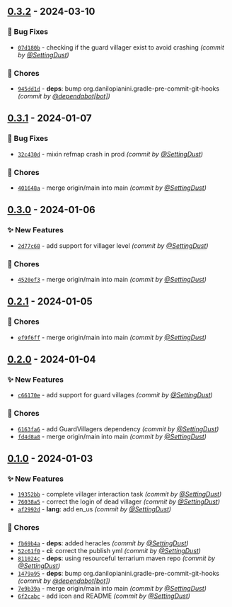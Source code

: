 
## [0.3.2] - 2024-03-10
### :bug: Bug Fixes
- [`07d180b`](https://github.com/SettingDust/HeraclesForVillagers/commit/07d180b3d0434c262e894054a1a44d947891ad5d) - checking if the guard villager exist to avoid crashing *(commit by [@SettingDust](https://github.com/SettingDust))*

### :wrench: Chores
- [`945dd1d`](https://github.com/SettingDust/HeraclesForVillagers/commit/945dd1d77a8b6f840b0f07f1a4265f38aa6ae71d) - **deps**: bump org.danilopianini.gradle-pre-commit-git-hooks *(commit by [@dependabot[bot]](https://github.com/apps/dependabot))*


## [0.3.1] - 2024-01-07
### :bug: Bug Fixes
- [`32c430d`](https://github.com/SettingDust/HeraclesForVillagers/commit/32c430dffdbc31eadb6ba3a2259e2987d7c5eea2) - mixin refmap crash in prod *(commit by [@SettingDust](https://github.com/SettingDust))*

### :wrench: Chores
- [`401648a`](https://github.com/SettingDust/HeraclesForVillagers/commit/401648a478d3b4a3868c8605f692520523ecad11) - merge origin/main into main *(commit by [@SettingDust](https://github.com/SettingDust))*


## [0.3.0] - 2024-01-06
### :sparkles: New Features
- [`2d77c68`](https://github.com/SettingDust/HeraclesForVillagers/commit/2d77c68f0a4162c8546fe8ba0c842b96412cb134) - add support for villager level *(commit by [@SettingDust](https://github.com/SettingDust))*

### :wrench: Chores
- [`4520ef3`](https://github.com/SettingDust/HeraclesForVillagers/commit/4520ef38ccc4602f8810b4fb5e467b1867e77b87) - merge origin/main into main *(commit by [@SettingDust](https://github.com/SettingDust))*


## [0.2.1] - 2024-01-05
### :wrench: Chores
- [`ef9f6ff`](https://github.com/SettingDust/HeraclesForVillagers/commit/ef9f6ff41f98780fc35a1bbb3cdc1b6cf099ac1d) - merge origin/main into main *(commit by [@SettingDust](https://github.com/SettingDust))*


## [0.2.0] - 2024-01-04
### :sparkles: New Features
- [`c66170e`](https://github.com/SettingDust/HeraclesForVillagers/commit/c66170e372a844c525742e0b09b393d0b8325a51) - add support for guard villages *(commit by [@SettingDust](https://github.com/SettingDust))*

### :wrench: Chores
- [`6163fa6`](https://github.com/SettingDust/HeraclesForVillagers/commit/6163fa6c62faba9e3f59f7fa1fbb9351ae9427aa) - add GuardVillagers dependency *(commit by [@SettingDust](https://github.com/SettingDust))*
- [`fd4d8a8`](https://github.com/SettingDust/HeraclesForVillagers/commit/fd4d8a8c1fabf39140e4a3afdb2ded0584596229) - merge origin/main into main *(commit by [@SettingDust](https://github.com/SettingDust))*


## [0.1.0] - 2024-01-03
### :sparkles: New Features
- [`19352bb`](https://github.com/SettingDust/HeraclesForVillagers/commit/19352bb79969226ebe0f877d6820eabce342cd29) - complete villager interaction task *(commit by [@SettingDust](https://github.com/SettingDust))*
- [`76038a5`](https://github.com/SettingDust/HeraclesForVillagers/commit/76038a562749bdd4ce5d2b45507573b80b9fbc2e) - correct the login of dead villager *(commit by [@SettingDust](https://github.com/SettingDust))*
- [`af2992d`](https://github.com/SettingDust/HeraclesForVillagers/commit/af2992d317c91297d979a20e49bdbf7c449e52a0) - **lang**: add en_us *(commit by [@SettingDust](https://github.com/SettingDust))*

### :wrench: Chores
- [`fb69b4a`](https://github.com/SettingDust/HeraclesForVillagers/commit/fb69b4a63b13fc93e7893a595cfd1e3afb8fb95b) - **deps**: added heracles *(commit by [@SettingDust](https://github.com/SettingDust))*
- [`52c61f0`](https://github.com/SettingDust/HeraclesForVillagers/commit/52c61f010482934f76e7d02677727bdb071152ef) - **ci**: correct the publish yml *(commit by [@SettingDust](https://github.com/SettingDust))*
- [`811024c`](https://github.com/SettingDust/HeraclesForVillagers/commit/811024c55508caa776b3bc3a7a4647dd199c8099) - **deps**: using resourceful terrarium maven repo *(commit by [@SettingDust](https://github.com/SettingDust))*
- [`1479a95`](https://github.com/SettingDust/HeraclesForVillagers/commit/1479a95bd179e89a989208fcef0e0e90ffd748f8) - **deps**: bump org.danilopianini.gradle-pre-commit-git-hooks *(commit by [@dependabot[bot]](https://github.com/apps/dependabot))*
- [`7e9b39a`](https://github.com/SettingDust/HeraclesForVillagers/commit/7e9b39a3be4c6d60adf7e2ca890543a1abe1499e) - merge origin/main into main *(commit by [@SettingDust](https://github.com/SettingDust))*
- [`6f2cabc`](https://github.com/SettingDust/HeraclesForVillagers/commit/6f2cabc0711dc5900f8bd9bae785f44298375872) - add icon and README *(commit by [@SettingDust](https://github.com/SettingDust))*


[0.1.0]: https://github.com/SettingDust/HeraclesForVillagers/compare/0.0.0...0.1.0
[0.2.0]: https://github.com/SettingDust/HeraclesForVillagers/compare/0.1.0...0.2.0
[0.2.1]: https://github.com/SettingDust/HeraclesForVillagers/compare/0.2.0...0.2.1
[0.3.0]: https://github.com/SettingDust/HeraclesForVillagers/compare/0.2.1...0.3.0
[0.3.1]: https://github.com/SettingDust/HeraclesForVillagers/compare/0.3.0...0.3.1
[0.3.2]: https://github.com/SettingDust/HeraclesForVillagers/compare/0.3.1...0.3.2